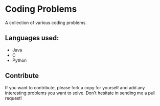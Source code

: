 # Coding Problems
A collection of various coding problems.

## Languages used:
* Java
* C
* Python

## Contribute
If you want to contribute, please fork a copy for yourself and add any interesting problems you want to solve. Don't hesitate in sending me a pull request!
